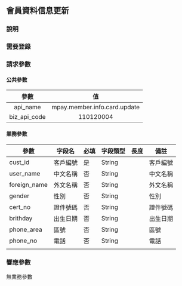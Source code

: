 ## 會員資料信息更新

### 說明

### 需要登錄

### 請求參數

#### 公共參數

|     參數     |              值              |
| :----------: | :--------------------------: |
|   api_name   | mpay.member.info.card.update |
| biz_api_code |          110120004           |

#### 業務參數

| 參數         | 字段名   | 必填 | 字段類型 | 長度 | 備註     |
| ------------ | -------- | ---- | -------- | ---- | -------- |
| cust_id      | 客戶編號 | 是   | String   |      | 客戶編號 |
| user_name    | 中文名稱 | 否   | String   |      | 中文名稱 |
| foreign_name | 外文名稱 | 否   | String   |      | 外文名稱 |
| gender       | 性別     | 否   | String   |      | 性別     |
| cert_no      | 證件號碼 | 否   | String   |      | 證件號碼 |
| brithday     | 出生日期 | 否   | String   |      | 出生日期 |
| phone_area   | 區號     | 否   | String   |      | 區號     |
| phone_no     | 電話     | 否   | String   |      | 電話     |
|              |          |      |          |      |          |

### 響應參數

無業務參數

